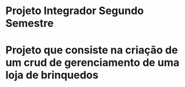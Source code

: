 # Projeto Integrador Segundo Semestre

<h1> Projeto que consiste na criação de um crud de gerenciamento de uma loja de brinquedos <h1\>
